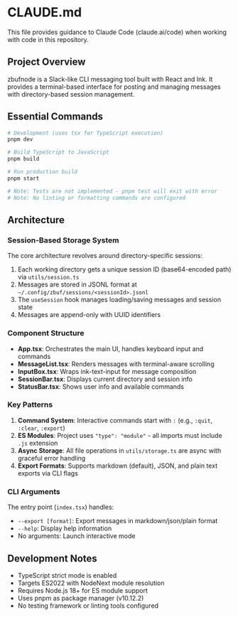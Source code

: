 # CLAUDE.md

This file provides guidance to Claude Code (claude.ai/code) when working with code in this repository.

## Project Overview

zbufnode is a Slack-like CLI messaging tool built with React and Ink. It provides a terminal-based interface for posting and managing messages with directory-based session management.

## Essential Commands

```bash
# Development (uses tsx for TypeScript execution)
pnpm dev

# Build TypeScript to JavaScript
pnpm build

# Run production build
pnpm start

# Note: Tests are not implemented - pnpm test will exit with error
# Note: No linting or formatting commands are configured
```

## Architecture

### Session-Based Storage System

The core architecture revolves around directory-specific sessions:

1. Each working directory gets a unique session ID (base64-encoded path) via `utils/session.ts`
2. Messages are stored in JSONL format at `~/.config/zbuf/sessions/<sessionId>.jsonl`
3. The `useSession` hook manages loading/saving messages and session state
4. Messages are append-only with UUID identifiers

### Component Structure

- **App.tsx**: Orchestrates the main UI, handles keyboard input and commands
- **MessageList.tsx**: Renders messages with terminal-aware scrolling
- **InputBox.tsx**: Wraps ink-text-input for message composition
- **SessionBar.tsx**: Displays current directory and session info
- **StatusBar.tsx**: Shows user info and available commands

### Key Patterns

1. **Command System**: Interactive commands start with `:` (e.g., `:quit`, `:clear`, `:export`)
2. **ES Modules**: Project uses `"type": "module"` - all imports must include `.js` extension
3. **Async Storage**: All file operations in `utils/storage.ts` are async with graceful error handling
4. **Export Formats**: Supports markdown (default), JSON, and plain text exports via CLI flags

### CLI Arguments

The entry point (`index.tsx`) handles:
- `--export [format]`: Export messages in markdown/json/plain format
- `--help`: Display help information
- No arguments: Launch interactive mode

## Development Notes

- TypeScript strict mode is enabled
- Targets ES2022 with NodeNext module resolution
- Requires Node.js 18+ for ES module support
- Uses pnpm as package manager (v10.12.2)
- No testing framework or linting tools configured